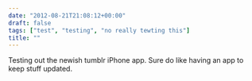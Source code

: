 ```yaml
---
date: "2012-08-21T21:08:12+00:00"
draft: false
tags: ["test", "testing", "no really tewting this"]
title: ""
---
```

Testing out the newish tumblr iPhone app. Sure do like having an app to keep stuff updated.